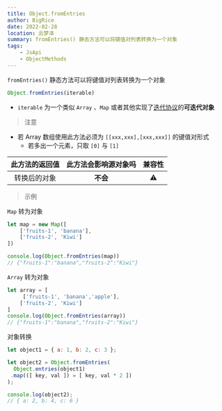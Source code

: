 ```yaml
---
title: Object.fromEntries
author: BigRice
date: 2022-02-28
location: 云梦泽
summary: fromEntries() 静态方法可以将键值对列表转换为一个对象
tags:
    - JsApi
    - ObjectMethods
---
```


`fromEntries()` 静态方法可以将键值对列表转换为一个对象

 ```js
Object.fromEntries(iterable)
 ```

 - `iterable` 为一个类似 `Array` 、`Map` 或者其他实现了[迭代协议](https://developer.mozilla.org/en-US/docs/Web/JavaScript/Reference/Iteration_protocols#the_iterable_protocol)的**可迭代对象**

> 注意

 - 若 Array 数组使用此方法必须为 `[[xxx,xxx],[xxx,xxx]]` 的键值对形式
     - 若多出一个元素，只取 `[0]` 与 `[1]`

 | 此方法的返回值 | 此方法会影响源对象吗 | 兼容性 |
 | :------------: | :------------------: | :----: |
 |  转换后的对象  |       **不会**       |   ⚠    |



> 示例

`Map` 转为对象

```js
let map = new Map([
    ['fruits-1', 'banana'],
    ['fruits-2', 'Kiwi']
])

console.log(Object.fromEntries(map))
// {"fruits-1":"banana","fruits-2":"Kiwi"}

```

`Array` 转为对象

```js
let array = [
     ['fruits-1', 'banana','apple'],
    ['fruits-2', 'Kiwi']
]
console.log(Object.fromEntries(array))
// {"fruits-1":"banana","fruits-2":"Kiwi"}
```

对象转换

```js
let object1 = { a: 1, b: 2, c: 3 };

let object2 = Object.fromEntries(
  Object.entries(object1)
 .map(([ key, val ]) = [ key, val * 2 ])
);

console.log(object2);
// { a: 2, b: 4, c: 6 }
```


